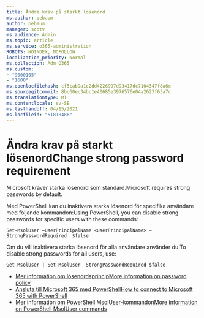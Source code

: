 ```yaml
---
title: Ändra krav på starkt lösenord
ms.author: pebaum
author: pebaum
manager: scotv
ms.audience: Admin
ms.topic: article
ms.service: o365-administration
ROBOTS: NOINDEX, NOFOLLOW
localization_priority: Normal
ms.collection: Adm_O365
ms.custom:
- "9000105"
- "1600"
ms.openlocfilehash: cf5cab9a1c2dd4226997d93417dc7104347f8a6e
ms.sourcegitcommit: 8bc60ec34bc1e40685e3976576e04a2623f63a7c
ms.translationtype: MT
ms.contentlocale: sv-SE
ms.lasthandoff: 04/15/2021
ms.locfileid: "51818486"
---
```

# <a name="change-strong-password-requirement"></a><span data-ttu-id="9df72-102">Ändra krav på starkt lösenord</span><span class="sxs-lookup"><span data-stu-id="9df72-102">Change strong password requirement</span></span>

<span data-ttu-id="9df72-103">Microsoft kräver starka lösenord som standard.</span><span class="sxs-lookup"><span data-stu-id="9df72-103">Microsoft requires strong passwords by default.</span></span>

<span data-ttu-id="9df72-104">Med PowerShell kan du inaktivera starka lösenord för specifika användare med följande kommandon:</span><span class="sxs-lookup"><span data-stu-id="9df72-104">Using PowerShell, you can disable strong passwords for specific users with these commands:</span></span>

`Set-MsolUser –UserPrincipalName <UserPrincipalName> –StrongPasswordRequired  $false`

<span data-ttu-id="9df72-105">Om du vill inaktivera starka lösenord för alla användare använder du:</span><span class="sxs-lookup"><span data-stu-id="9df72-105">To disable strong passwords for all users, use:</span></span>

`Get-MsolUser | Set-MsolUser -StrongPasswordRequired $false`

- [<span data-ttu-id="9df72-106">Mer information om lösenordsprincip</span><span class="sxs-lookup"><span data-stu-id="9df72-106">More information on password policy</span></span>](https://docs.microsoft.com/azure/active-directory/authentication/concept-sspr-policy#password-policies-that-only-apply-to-cloud-user-accounts)
- [<span data-ttu-id="9df72-107">Ansluta till Microsoft 365 med PowerShell</span><span class="sxs-lookup"><span data-stu-id="9df72-107">How to connect to Microsoft 365 with PowerShell</span></span>](https://docs.microsoft.com/office365/enterprise/powershell/connect-to-office-365-powershell#connect-with-the-microsoft-azure-active-directory-module-for-windows-powershell)
- [<span data-ttu-id="9df72-108">Mer information om PowerShell MsolUser-kommandon</span><span class="sxs-lookup"><span data-stu-id="9df72-108">More information on PowerShell MsolUser commands</span></span>](https://docs.microsoft.com/powershell/module/msonline/set-msoluser?view=azureadps-1.0)
